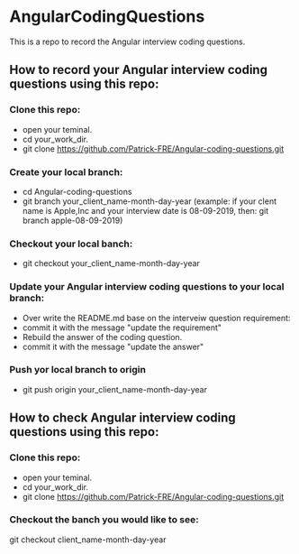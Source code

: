 # AngularCodingQuestions

This is a repo to record the Angular interview coding questions.

## How to record your Angular interview coding questions using this repo:

### Clone this repo:

- open your teminal.
- cd your_work_dir.
- git clone https://github.com/Patrick-FRE/Angular-coding-questions.git

### Create your local branch:

- cd Angular-coding-questions
- git branch your_client_name-month-day-year
  (example:
  if your clent name is Apple,Inc and your interview date is 08-09-2019, then:
  git branch apple-08-09-2019)

### Checkout your local banch:

- git checkout your_client_name-month-day-year

### Update your Angular interview coding questions to your local branch:

- Over write the README.md base on the interveiw question requirement:
- commit it with the message "update the requirement"
- Rebuild the answer of the coding question.
- commit it with the message "update the answer"

### Push yor local branch to origin

- git push origin your_client_name-month-day-year

## How to check Angular interview coding questions using this repo:

### Clone this repo:

- open your teminal.
- cd your_work_dir.
- git clone https://github.com/Patrick-FRE/Angular-coding-questions.git

### Checkout the banch you would like to see:

git checkout client_name-month-day-year
